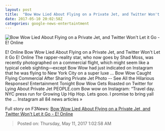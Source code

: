 ```yaml
---
layout: post
title:  "Bow Wow Lied About Flying on a Private Jet, and Twitter Won't Let it Go - E! Online"
date: 2017-05-10 20:02:58Z
categories: google-news-entertaintment
---
```


![Bow Wow Lied About Flying on a Private Jet, and Twitter Won't Let it Go - E! Online](http://akns-images.eonline.com/eol_images/Entire_Site/2014024/rs_300x300-140124082029-600.Bow-Wow-106-Park.jl.012414.jpg?downsize=600:*&crop=600:315;left,top)

E! Online Bow Wow Lied About Flying on a Private Jet, and Twitter Won't Let it Go E! Online The rapper-reality star, who now goes by Shad Moss, was recently photographed on a commercial flight, which might seem like a typical celeb sighting—except Bow Wow had just indicated on Instagram that he was flying to New York City on a super luxe ... Bow Wow Caught Flying Commercial After Sharing Private Jet Photo -- See All the Hilarious Responses! Entertainment Tonight Bow Wow Gets Roasted on Twitter for Lying About Private Jet PEOPLE.com Bow wow on Instagram: “Travel day. NYC press run for Growing Up Hip Hop. Lets gooo. I promise to bring yall the ... Instagram all 84 news articles »


Full story on F3News: [Bow Wow Lied About Flying on a Private Jet, and Twitter Won't Let it Go - E! Online](http://www.f3nws.com/n/bTzQmB)

> Posted on: Thursday, May 11, 2017 1:02:58 AM
